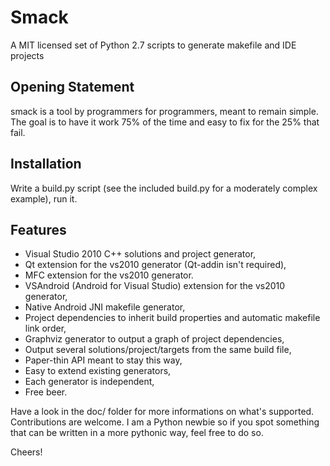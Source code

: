 Smack
=====

A MIT licensed set of Python 2.7 scripts to generate makefile and IDE projects

Opening Statement
-----------------

smack is a tool by programmers for programmers, meant to remain simple.
The goal is to have it work 75% of the time and easy to fix for the 25% that fail.

Installation
------------

Write a build.py script (see the included build.py for a moderately complex example), run it.

Features
--------

* Visual Studio 2010 C++ solutions and project generator,
* Qt extension for the vs2010 generator (Qt-addin isn't required),
* MFC extension for the vs2010 generator.
* VSAndroid (Android for Visual Studio) extension for the vs2010 generator,
* Native Android JNI makefile generator,
* Project dependencies to inherit build properties and automatic makefile link order,
* Graphviz generator to output a graph of project dependencies,
* Output several solutions/project/targets from the same build file,
* Paper-thin API meant to stay this way,
* Easy to extend existing generators,
* Each generator is independent,
* Free beer.

Have a look in the doc/ folder for more informations on what's supported. Contributions are welcome.
I am a Python newbie so if you spot something that can be written in a more pythonic way, feel free to do so.

Cheers!
